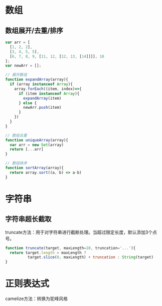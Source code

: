 # 数组

## 数组展开/去重/排序
```js
var arr = [
  [1, 2, 2],
  [3, 4, 5, 5],
  [6, 7, 8, 9, [11, 12, [12, 13, [14]]]], 10
];
var newArr = [];

// 展开数组
function expandArray(array){
  if (array instanceof Array){
    array.forEach((item, index)=>{
      if (item instanceof Array){
        expandArray(item)
      } else {
        newArr.push(item)
      }
    })
  }
}

// 数组去重
function uniqueArray(array){
  var arr = new Set(array)
  return [...arr]
}

// 数组排序
function sortArray(array){
  return array.sort((a, b) => a-b)
}

```





# 字符串

## 字符串超长截取
truncate方法：用于对字符串进行截断处理。当超过限定长度，默认添加3个点号。
```js
function truncate(target, maxLength=10, truncation='...'){
  return target.length > maxLength ?
          target.slice(0, maxLength) + truncation : String(target)
}
```

# 正则表达式
camelize方法：转换为驼峰风格
```js

```